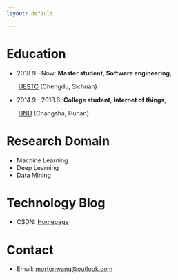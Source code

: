 ```yaml
---
layout: default

---
```


# Education

* 2018.9--Now:		**Master student**, **Software engineering**,  <br />

  ​								 [UESTC](https://en.wikipedia.org/wiki/University_of_Electronic_Science_and_Technology_of_China) (Chengdu, Sichuan)

* 2014.9--2018.6:    **College student**, **Internet of things**, <br />

  ​								 [HNU](https://en.wikipedia.org/wiki/Hunan_University) (Changsha, Hunan)

# Research Domain

* Machine Learning
* Deep Learning
* Data Mining

# Technology Blog

* CSDN: [Homepage](https://blog.csdn.net/qq_34740599)


# Contact

* Email: mortonwang@outlook.com
